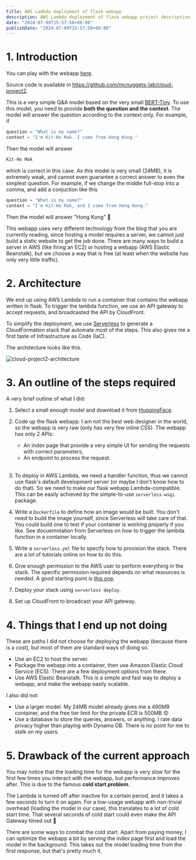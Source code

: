 ```yaml
---
title: AWS Lambda deployment of flask webapp
description: AWS Lambda deployment of flask webapp project description
date: "2024-07-09T15:57:58+08:00"
publishDate: "2024-07-09T15:57:58+08:00"
---
```


# 1. Introduction

You can play with the webapp [here](https://d44w85u9f6yan.cloudfront.net/).

Source code is available in https://github.com/mcnuggets-lab/cloud-project2.

This is a very simple Q&A model based on the very small [BERT-Tiny](https://huggingface.co/mrm8488/bert-tiny-5-finetuned-squadv2). To use this model, you need to provide **both the question and the context**. The model will answer the question according to the context only. For example, if

```python
question = "What is my name?"
context = "I'm Kit-Ho Mak. I come from Hong Kong."
```

Then the model will answer

```python
Kit-Ho Mak
```

which is correct in this case. As this model is very small (24MB), it is extremely weak, and cannot even guarantee a correct answer to even the simplest question. For example, if we change the middle full-stop into a comma, and add a conjuction like this

```python
question = "What is my name?"
context = "I'm Kit-Ho Mak, and I come from Hong Kong."
```

Then the model will answer "Hong Kong" :melting_face:

This webapp uses very different technology from the blog that you are currently reading, since hosting a model requires a server, we cannot just build a static website to get the job done. There are many ways to build a server in AWS (like firing an EC2) or hosting a webapp (AWS Elastic Beanstalk), but we choose a way that is free (at least when the website has only very little traffic).

# 2. Architecture

We end up using AWS Lambda to run a container that contains the webapp written in flask. To trigger the lambda function, we use an API gateway to accept requests, and broadcasted the API by CloudFront.

To simplify the deployment, we use [Serverless](https://www.serverless.com/) to generate a CloudFormation stack that automate most of the steps. This also gives me a first taste of Infrastructure as Code (IaC).

The architecture looks like this.

![cloud-project2-architecture](https://github.com/mcnuggets-lab/cloud-project2/assets/16054484/e30696f5-dc28-46a3-84b8-f9d8af15b017)

# 3. An outline of the steps required

A very brief outline of what I did:

1. Select a small enough model and download it from [HuggingFace](https://huggingface.co/).
2. Code up the flask webapp. I am not the best web designer in the world, so the webapp is very raw (only has very few inline CSS). The webapp has only 2 APIs:

   - An index page that provide a very simple UI for sending the requests with correct parameters,
   - An endpoint to process the request.
<br/><br/>
3. To deploy in AWS Lambda, we need a handler function, thus we cannot use flask's default development server (or maybe I don't know how to do that). So we need to make our flask webapp Lambda-compatible. This can be easily achieved by the simple-to-use `serverless-wsgi` package.
4. Write a `Dockerfile` to define how an image would be built. You don't need to build the image yourself, since Serverless will take care of that. You could build one to test if your container is working properly if you like. See docuemntation from Serverless on how to trigger the lambda function in a container locally.
5. Write a `serverless.yml` file to specify how to provision the stack. There are a lot of tutorials online on how to do this.
6. Give enough permission to the AWS user to perform everything in the stack. The specific permission required depends on what resources is needed. A good starting point is [this one](https://dav009.medium.com/serverless-framework-minimal-iam-role-permissions-ba34bec0154e).
7. Deploy your stack using `serverless deploy`.
8. Set up CloudFront to broadcast your API gateway.

# 4. Things that I end up not doing

These are paths I did not choose for deploying the webapp (because there is a cost), but most of them are standard ways of doing so.

- Use an EC2 to host the server.
- Package the webapp into a container, then use Amazon Elastic Cloud Service (ECS). There are a few deployment options from there.
- Use AWS Elastic Beanstalk. This is a simple and fast way to deploy a webapp, and make the webapp easily scalable.

I also did not:

- Use a larger model. My 24MB model already gives me a 490MB container, and the free tier limit for the private ECR is 500MB :disappointed: 
- Use a database to store the queries, answers, or anything. I rate data privacy higher than playing with Dynamo DB. There is no point for me to stalk on my users.

# 5. Drawback of the current approach

You may notice that the loading time for the webapp is very slow for the first few times you interact with the webapp, but performance improves after. This is due to the famous **cold start problem**.

The Lambda is turned off after inactive for a certain period, and it takes a few seconds to turn it on again. For a low-usage webapp with non-trivial overhead (loading the model in our case), this translates to a lot of cold start time. That several seconds of cold start could even make the API Gateway timed out :yawning_face:

There are some ways to combat the cold start. Apart from paying money, I can optimize the webapp a bit by serving the index page first and load the model in the background. This takes out the model loading time from the first response, but that's pretty much it.
